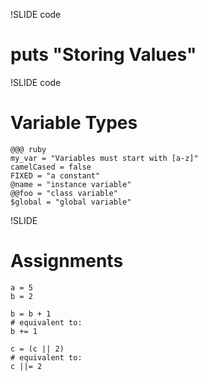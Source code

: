 !SLIDE code
# puts "Storing Values" #


!SLIDE code
# Variable Types #

    @@@ ruby
    my_var = "Variables must start with [a-z]"
    camelCased = false
    FIXED = "a constant"
    @name = "instance variable"
    @@foo = "class variable"
    $global = "global variable"

!SLIDE
# Assignments
    a = 5
    b = 2
    
    b = b + 1
    # equivalent to:
    b += 1
    
    c = (c || 2)
    # equivalent to:
    c ||= 2
    